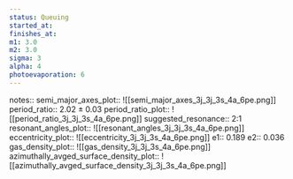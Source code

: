```yaml
---
status: Queuing
started_at:
finishes_at:
m1: 3.0
m2: 3.0
sigma: 3
alpha: 4
photoevaporation: 6
---
```


notes::
semi_major_axes_plot:: ![[semi_major_axes_3j_3j_3s_4a_6pe.png]]
period_ratio:: 2.02 ± 0.03
period_ratio_plot:: ![[period_ratio_3j_3j_3s_4a_6pe.png]]
suggested_resonance:: 2:1
resonant_angles_plot:: ![[resonant_angles_3j_3j_3s_4a_6pe.png]]
eccentricity_plot:: ![[eccentricity_3j_3j_3s_4a_6pe.png]]
e1:: 0.189
e2:: 0.036
gas_density_plot:: ![[gas_density_3j_3j_3s_4a_6pe.png]]
azimuthally_avged_surface_density_plot:: ![[azimuthally_avged_surface_density_3j_3j_3s_4a_6pe.png]]
